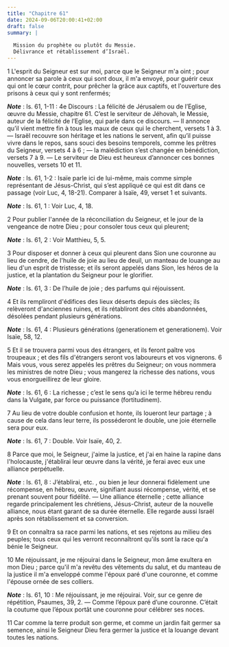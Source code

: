 ```yaml
---
title: "Chapitre 61"
date: 2024-09-06T20:00:41+02:00
draft: false
summary: |
  
  Mission du prophète ou plutôt du Messie.
  Délivrance et rétablissement d’Israël.
---
```



1 L'esprit du Seigneur est sur moi, parce que le Seigneur m'a oint ; pour annoncer sa parole à ceux qui sont doux, il m'a envoyé, pour guérir ceux qui ont le cœur contrit, pour prêcher la grâce aux captifs, et l'ouverture des prisons à ceux qui y sont renfermés;

***Note*** :  Is. 61, 1-11 : 4e Discours : La félicité de Jérusalem ou de l’Eglise, œuvre du Messie, chapitre 61. C’est le serviteur de Jéhovah, le Messie, auteur de la félicité de l’Eglise, qui parle dans ce discours. ― Il annonce qu’il vient mettre fin à tous les maux de ceux qui le cherchent, versets 1 à 3. ― Israël recouvre son héritage et les nations le servent, afin qu’il puisse vivre dans le repos, sans souci des besoins temporels, comme les prêtres du Seigneur, versets 4 à 6 ; ― la malédiction s’est changée en bénédiction, versets 7 à 9. ― Le serviteur de Dieu est heureux d’annoncer ces bonnes nouvelles, versets 10 et 11.

***Note*** :  Is. 61, 1-2 : Isaïe parle ici de lui-même, mais comme simple représentant de Jésus-Christ, qui s’est appliqué ce qui est dit dans ce passage (voir Luc, 4, 18-21). Comparer à Isaïe, 49, verset 1 et suivants.

***Note*** :  Is. 61, 1 : Voir Luc, 4, 18.


2 Pour publier l'année de la réconciliation du Seigneur, et le jour de la vengeance de notre Dieu ; pour consoler tous ceux qui pleurent;

***Note*** :  Is. 61, 2 : Voir Matthieu, 5, 5.

3 Pour disposer et donner à ceux qui pleurent dans Sion une couronne au lieu de cendre, de l'huile de joie au lieu de deuil, un manteau de louange au lieu d'un esprit de tristesse; et ils seront appelés dans Sion, les héros de la justice, et la plantation du Seigneur pour le glorifier.

***Note*** :  Is. 61, 3 : De l’huile de joie ; des parfums qui réjouissent.


4 Et ils rempliront d'édifices des lieux déserts depuis des siècles; ils relèveront d'anciennes ruines, et ils rétabliront des cités abandonnées, désolées pendant plusieurs générations.

***Note*** :  Is. 61, 4 : Plusieurs générations (generationem et generationem). Voir Isaïe, 58, 12.


5 Et il se trouvera parmi vous des étrangers, et ils feront paître vos troupeaux ; et des fils d'étrangers seront vos laboureurs et vos vignerons. 6 Mais vous, vous serez appelés les prêtres du Seigneur; on vous nommera les ministres de notre Dieu ; vous mangerez la richesse des nations, vous vous enorgueillirez de leur gloire.

***Note*** :  Is. 61, 6 : La richesse ; c’est le sens qu’a ici le terme hébreu rendu dans la Vulgate, par force ou puissance (fortitudinem).


7 Au lieu de votre double confusion et honte, ils loueront leur partage ; à cause de cela dans leur terre, ils posséderont le double, une joie éternelle sera pour eux.

***Note*** :  Is. 61, 7 : Double. Voir Isaïe, 40, 2.


8 Parce que moi, le Seigneur, j'aime la justice, et j'ai en haine la rapine dans l'holocauste, j'établirai leur œuvre dans la vérité, je ferai avec eux une alliance perpétuelle.

***Note*** :  Is. 61, 8 : J’établirai, etc. , ou bien je leur donnerai fidèlement une récompense, en hébreu, œuvre, signifiant aussi récompense, vérité, et se prenant souvent pour fidélité. ― Une alliance éternelle ; cette alliance regarde principalement les chrétiens, Jésus-Christ, auteur de la nouvelle alliance, nous étant garant de sa durée éternelle. Elle regarde aussi Israël après son rétablissement et sa conversion.


9 Et on connaîtra sa race parmi les nations, et ses rejetons au milieu des peuples; tous ceux qui les verront reconnaîtront qu'ils sont la race qu'a bénie le Seigneur.


10 Me réjouissant, je me réjouirai dans le Seigneur, mon âme exultera en mon Dieu ; parce qu'il m'a revêtu des vêtements du salut, et du manteau de la justice il m'a enveloppé comme l'époux paré d'une couronne, et comme l'épouse ornée de ses colliers.

***Note*** :  Is. 61, 10 : Me réjouissant, je me réjouirai. Voir, sur ce genre de répétition, Psaumes, 39, 2. ― Comme l’époux paré d’une couronne. C’était la coutume que l’époux portât une couronne pour célébrer ses noces.


11 Car comme la terre produit son germe, et comme un jardin fait germer sa semence, ainsi le Seigneur Dieu fera germer la justice et la louange devant toutes les nations.


